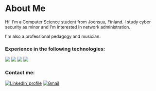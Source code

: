 # About Me

Hi! I'm a Computer Science student from Joensuu, Finland. I study cyber security as minor and I'm interested in network administration.

I'm also a professional pedagogy and musician.

### Experience in the following technologies:

![](https://img.shields.io/badge/Java-ED8B00?style=for-the-badge&logo=java&logoColor=white)
![](https://img.shields.io/badge/Python-FFD43B?style=for-the-badge&logo=python&logoColor=blue) 
![](https://img.shields.io/badge/MySQL-005C84?style=for-the-badge&logo=mysql&logoColor=white)
![](https://img.shields.io/badge/MariaDB-003545?style=for-the-badge&logo=mariadb&logoColor=white)

### Contact me:

[![LinkedIn_profile](https://img.shields.io/badge/LinkedIn-0077B5?style=for-the-badge&logo=linkedin&logoColor=white)](https://www.linkedin.com/in/kukkonen-jussi/)
[![Gmail](https://img.shields.io/badge/Gmail-D14836?style=for-the-badge&logo=gmail&logoColor=white)](mailto:jussi.kukko@gmail.com)

<!--
**KukkonenJussi/KukkonenJussi** is a ✨ _special_ ✨ repository because its `README.md` (this file) appears on your GitHub profile.

Here are some ideas to get you started:

- 🔭 I’m currently working on ...
- 🌱 I’m currently learning ...
- 👯 I’m looking to collaborate on ...
- 🤔 I’m looking for help with ...
- 💬 Ask me about ...
- 📫 How to reach me: ...
- 😄 Pronouns: ...
- ⚡ Fun fact: ...

- - -

#### Hobbies:

[![Steam_profile](https://img.shields.io/badge/Steam-000000?style=for-the-badge&logo=steam&logoColor=white)](https://steamcommunity.com/profiles/76561198056238518)
[![Youtube](https://img.shields.io/badge/YouTube-FF0000?style=for-the-badge&logo=youtube&logoColor=white)](https://www.youtube.com/channel/UCQ1yJo4twnale1jNohSXCvg/featured)

### Github stats

![github_stats](https://github-readme-stats.vercel.app/api?username=KukkonenJussi)
-->

